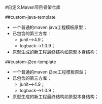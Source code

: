 #自定义Maven项目骨架仓库

##custom-java-template

+	一个普通的maven java工程模板原型；
+	已包含的第三方库：
	-	junit-->4.9；
	-	logback-->1.0.9；
+	原型生成的新工程最终结构如原型本身结构；

##custom-j2ee-template

+	一个普通的maven j2ee工程模板原型；
+	已包含的第三方库；
	-	junit-->4.9；
	-	logback-->1.0.9；
+	原型生成的新工程最终结构如原型本身结构；
